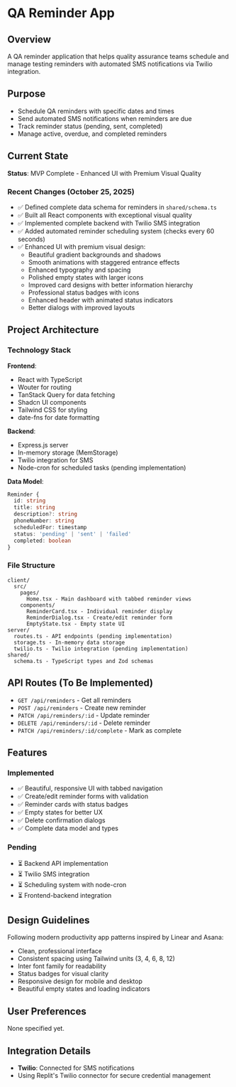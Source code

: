 # QA Reminder App

## Overview
A QA reminder application that helps quality assurance teams schedule and manage testing reminders with automated SMS notifications via Twilio integration.

## Purpose
- Schedule QA reminders with specific dates and times
- Send automated SMS notifications when reminders are due
- Track reminder status (pending, sent, completed)
- Manage active, overdue, and completed reminders

## Current State
**Status**: MVP Complete - Enhanced UI with Premium Visual Quality

### Recent Changes (October 25, 2025)
- ✅ Defined complete data schema for reminders in `shared/schema.ts`
- ✅ Built all React components with exceptional visual quality
- ✅ Implemented complete backend with Twilio SMS integration
- ✅ Added automated reminder scheduling system (checks every 60 seconds)
- ✅ Enhanced UI with premium visual design:
  - Beautiful gradient backgrounds and shadows
  - Smooth animations with staggered entrance effects
  - Enhanced typography and spacing
  - Polished empty states with larger icons
  - Improved card designs with better information hierarchy
  - Professional status badges with icons
  - Enhanced header with animated status indicators
  - Better dialogs with improved layouts

## Project Architecture

### Technology Stack
**Frontend**:
- React with TypeScript
- Wouter for routing
- TanStack Query for data fetching
- Shadcn UI components
- Tailwind CSS for styling
- date-fns for date formatting

**Backend**:
- Express.js server
- In-memory storage (MemStorage)
- Twilio integration for SMS
- Node-cron for scheduled tasks (pending implementation)

**Data Model**:
```typescript
Reminder {
  id: string
  title: string
  description?: string
  phoneNumber: string
  scheduledFor: timestamp
  status: 'pending' | 'sent' | 'failed'
  completed: boolean
}
```

### File Structure
```
client/
  src/
    pages/
      Home.tsx - Main dashboard with tabbed reminder views
    components/
      ReminderCard.tsx - Individual reminder display
      ReminderDialog.tsx - Create/edit reminder form
      EmptyState.tsx - Empty state UI
server/
  routes.ts - API endpoints (pending implementation)
  storage.ts - In-memory data storage
  twilio.ts - Twilio integration (pending implementation)
shared/
  schema.ts - TypeScript types and Zod schemas
```

## API Routes (To Be Implemented)
- `GET /api/reminders` - Get all reminders
- `POST /api/reminders` - Create new reminder
- `PATCH /api/reminders/:id` - Update reminder
- `DELETE /api/reminders/:id` - Delete reminder
- `PATCH /api/reminders/:id/complete` - Mark as complete

## Features
### Implemented
- ✅ Beautiful, responsive UI with tabbed navigation
- ✅ Create/edit reminder forms with validation
- ✅ Reminder cards with status badges
- ✅ Empty states for better UX
- ✅ Delete confirmation dialogs
- ✅ Complete data model and types

### Pending
- ⏳ Backend API implementation
- ⏳ Twilio SMS integration
- ⏳ Scheduling system with node-cron
- ⏳ Frontend-backend integration

## Design Guidelines
Following modern productivity app patterns inspired by Linear and Asana:
- Clean, professional interface
- Consistent spacing using Tailwind units (3, 4, 6, 8, 12)
- Inter font family for readability
- Status badges for visual clarity
- Responsive design for mobile and desktop
- Beautiful empty states and loading indicators

## User Preferences
None specified yet.

## Integration Details
- **Twilio**: Connected for SMS notifications
- Using Replit's Twilio connector for secure credential management
